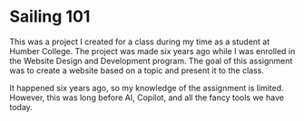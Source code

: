 # Sailing 101

This was a project I created for a class during my time as a student at Humber College. The project was made six years ago while I was enrolled in the Website Design and Development program. The goal of this assignment was to create a website based on a topic and present it to the class.

It happened six years ago, so my knowledge of the assignment is limited. However, this was long before AI, Copilot, and all the fancy tools we have today.
